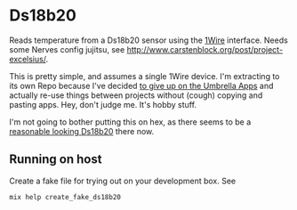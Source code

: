 # Ds18b20

Reads temperature from a Ds18b20 sensor using the [1Wire](https://en.wikipedia.org/wiki/1-Wire) interface. Needs some Nerves config jujitsu, see http://www.carstenblock.org/post/project-excelsius/.

This is pretty simple, and assumes a single 1Wire device. I'm extracting to its own Repo because I've decided [to give up on the Umbrella Apps](https://furlough.merecomplexities.com/elixir/2022/09/14/leaving-the-umbrella-behind.html) and actually re-use things between projects without (cough) copying and pasting apps. Hey, don't judge me. It's hobby stuff.

I'm not going to bother putting this on hex, as there seems to be a [reasonable looking Ds18b20](https://hex.pm/packages/ds18b20_1w) there now. 


## Running on host

Create a fake file for trying out on your development box. See

```
mix help create_fake_ds18b20
```


